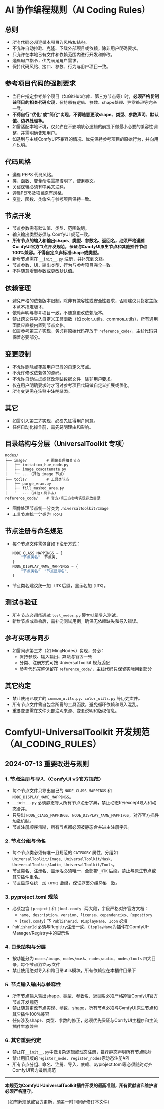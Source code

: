 # AI 协作编程规则（AI Coding Rules）

## 总则
- 所有代码必须遵循本项目的风格和结构。
- 不允许自动拉取、克隆、下载外部项目或依赖，除非用户明确要求。
- 只允许在本地已有文件和依赖范围内进行开发和修改。
- 遵循用户指令，优先满足用户需求。
- 保持代码风格、接口、参数、行为与用户项目一致。

## 参考项目代码的强制要求
- 当用户指定参考某个项目（如GitHub仓库、第三方节点等）时，**必须严格复制该项目的相关代码实现**，保持原有逻辑、参数、shape处理、异常处理等完全一致。
- **不得自行"优化"或"简化"实现，不得随意更改shape、类型、参数声明、默认值、边界处理等。**
- 如需适配本地环境，仅允许在不影响核心逻辑的前提下做最小必要的兼容性调整，并需明确告知用户。
- 如遇到与主线ComfyUI不兼容的情况，优先保持参考项目的原始行为，并向用户说明。

## 代码风格
- 遵循 PEP8 代码风格。
- 类、函数、变量命名需简洁明了，使用英文。
- 关键逻辑必须有中英文注释。
- 遵循PEP8及项目原有风格。
- 变量、函数、类命名与参考项目保持一致。

## 节点开发
- 节点参数需有默认值、类型、范围说明。
- 输入输出类型必须与 ComfyUI 规范一致。
- **所有节点的输入和输出shape、类型、参数名、返回名，必须严格遵循ComfyUI官方节点开发规范，保证与ComfyUI原生节点和其他插件节点100%兼容。不得自定义非标准shape或类型。**
- 新增节点需在 `__init__.py` 注册，并补充到文档。
- 节点参数、UI、输出类型、行为与参考项目完全一致。
- 不得随意增删参数或更改默认值。

## 依赖管理
- 避免严格的依赖版本限制。除非有兼容性或安全性要求，否则建议只指定主版本或不指定版本。
- 依赖声明与参考项目一致，不随意更改依赖版本。
- 禁止跨文件导入自定义工具函数（如 color_utils、common_utils），所有通用函数应直接内置到节点文件。
- 如需参考第三方实现，务必将原始代码存放于 `reference_code/`，主线代码只保留必要部分。

## 变更限制
- 不允许删除或覆盖用户已有的自定义节点。
- 不允许修改依赖包的源码。
- 不允许自动生成或修改测试数据文件，除非用户要求。
- 仅在用户明确要求时才可对参考项目代码做自定义扩展或优化。
- 所有变更需在注释中注明原因。

## 其它
- 如需引入第三方实现，必须先征得用户同意。
- 任何自动化操作前，需先说明理由和影响。

## 目录结构与分层（UniversalToolkit 专项）

```
nodes/
├── image/         # 图像处理相关节点
│   ├── imitation_hue_node.py
│   ├── image_concatenate.py
│   └── ...（其他 image 节点）
├── tools/         # 工具类节点
│   ├── purge_vram.py
│   ├── fill_masked_area.py
│   └── ...（其他工具节点）
reference_code/    # 官方/第三方参考实现存放目录
```
- 图像处理节点统一分类为 `UniversalToolkit/Image`
- 工具节点统一分类为 `Tools`

## 节点注册与命名规范
- 每个节点文件需包含如下注册方式：
  ```python
  NODE_CLASS_MAPPINGS = {
      "节点类名": 节点类,
  }
  NODE_DISPLAY_NAME_MAPPINGS = {
      "节点类名": "节点显示名",
  }
  ```
- 节点类名建议统一加 `_UTK` 后缀，显示名加 `(UTK)`。

## 测试与验证
- 所有节点必须能通过 `test_nodes.py` 脚本批量导入测试。
- 新增节点或重构后，需补充测试用例，确保无依赖缺失和导入错误。

## 参考实现与同步
- 如需同步第三方（如 MingNodes）实现，务必：
  - 保持参数、输入输出、算法与官方一致
  - 分类、注册方式可按 UniversalToolkit 规范适配
  - 参考代码完整保留在 `reference_code/`，主线代码只保留实际用到部分

## 其它约定
- 禁止使用已废弃的 `common_utils.py`、`color_utils.py` 等历史文件。
- 所有节点文件需自包含所需的工具函数，避免循环依赖和导入混乱。
- 重要变更需在文件头部注明来源、变更说明和版权信息。

# ComfyUI-UniversalToolkit 开发规范（AI_CODING_RULES）

## 2024-07-13 重要改进与规则

### 1. 节点注册与导入（ComfyUI v3官方规范）
- 每个节点文件只导出自己的 `NODE_CLASS_MAPPINGS` 和 `NODE_DISPLAY_NAME_MAPPINGS`。
- `__init__.py` 必须静态导入所有节点注册字典，禁止动态try/except导入和动态合并。
- 只导出 `NODE_CLASS_MAPPINGS`、`NODE_DISPLAY_NAME_MAPPINGS`，对齐官方插件加载机制。
- 节点注册顺序清晰，所有节点都必须被静态合并进主注册字典。

### 2. 节点分组与命名
- 每个节点类必须有唯一且规范的 `CATEGORY` 属性，分组如 `UniversalToolkit/Image`、`UniversalToolkit/Mask`、`UniversalToolkit/Audio`、`UniversalToolkit/Tools`。
- 节点类名、注册名、显示名必须唯一，全部带 `_UTK` 后缀，禁止与原生节点或其它插件重名。
- 节点显示名统一加 `(UTK)` 后缀，保证界面分组风格一致。

### 3. pyproject.toml 规范
- 必须包含 `[project]` 和 `[tool.comfy]` 两大段，字段严格对齐官方文档：
  - `name`、`description`、`version`、`license`、`dependencies`、`Repository`
  - `[tool.comfy]` 下 `PublisherId`、`DisplayName`、`Icon` 必填
- `PublisherId` 必须与Registry注册一致，`DisplayName`为插件在ComfyUI-Manager/Registry中的显示名

### 4. 目录结构与分层
- 按功能分为 `nodes/image`、`nodes/mask`、`nodes/audio`、`nodes/tools` 四大目录，每个节点独立py文件
- 禁止使用绝对导入和跨目录utils模块，所有依赖应在本插件目录下

### 5. 节点输入输出与兼容性
- 所有节点输入输出shape、类型、参数名、返回名必须严格遵循ComfyUI官方节点开发规范
- 禁止随意更改节点实现、参数、shape，所有节点必须与ComfyUI原生节点和其它插件100%兼容
- 任何涉及shape、类型、参数的修正，必须优先保证与ComfyUI主程序和主流插件生态兼容

### 6. 其它重要约定
- 禁止在`__init__.py`中做复杂逻辑或动态注册，推荐静态声明所有节点映射
- 禁止用旧版的`register_node`、`register_nodes`等动态注册API
- 所有节点分组、命名、注册、导入、依赖、pyproject.toml等必须随时对齐ComfyUI官方最新规范

---

**本规范为ComfyUI-UniversalToolkit插件开发的最高准则，所有贡献者和维护者必须严格遵守。**

（如有新规范或官方更新，须第一时间同步修订本文件） 